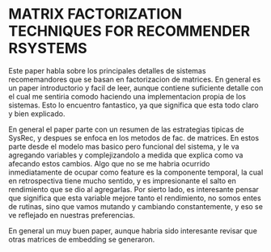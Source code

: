 # MATRIX FACTORIZATION TECHNIQUES FOR RECOMMENDER RSYSTEMS
Este paper habla sobre los principales detalles de sistemas recomemandores que se basan en factorizacion de matrices. En general es un paper introductorio y facil de leer, aunque contiene suficiente detalle con el cual me sentiria comodo haciendo una implementacion propia de los sistemas. Esto lo encuentro fantastico, ya que significa que esta todo claro y bien explicado.

En general el paper parte con un resumen de las estrategias tipicas de SysRec, y despues se enfoca en los metodos de fac. de matrices. En estos parte desde el modelo mas basico pero funcional del sistema, y le va agregando variables y complejizandolo a medida que explica como va afecando estos cambios. Algo que no se me habria ocurrido inmediatamente de ocupar como feature es la componente temporal, la cual en retrospectiva tiene mucho sentido, y es impresionante el salto en rendimiento que se dio al agregarlas. Por sierto lado, es interesante pensar que significa que esta variable mejore tanto el rendimiento, no somos entes de rutinas, sino que vamos mutando y cambiando constantemente, y eso se ve reflejado en nuestras preferencias.

En general un muy buen paper, aunque habria sido interesante revisar que otras matrices de embedding se generaron.
